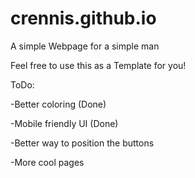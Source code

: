 # crennis.github.io

A simple Webpage for a simple man

Feel free to use this as a Template for you!

ToDo:

-Better coloring (Done)

-Mobile friendly UI (Done)

-Better way to position the buttons

-More cool pages
